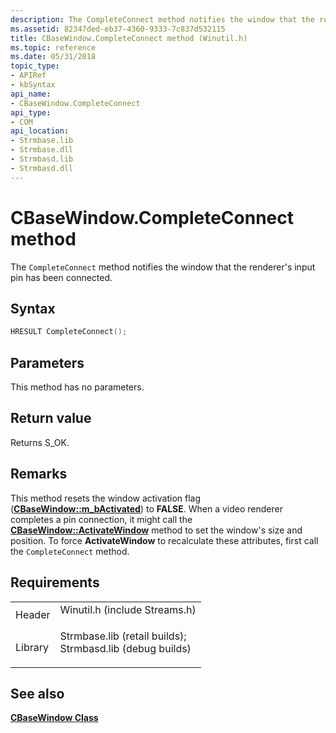 ```yaml
---
description: The CompleteConnect method notifies the window that the renderer's input pin has been connected.
ms.assetid: 82347ded-eb37-4360-9333-7c837d532115
title: CBaseWindow.CompleteConnect method (Winutil.h)
ms.topic: reference
ms.date: 05/31/2018
topic_type: 
- APIRef
- kbSyntax
api_name: 
- CBaseWindow.CompleteConnect
api_type: 
- COM
api_location: 
- Strmbase.lib
- Strmbase.dll
- Strmbasd.lib
- Strmbasd.dll
---
```


# CBaseWindow.CompleteConnect method

The `CompleteConnect` method notifies the window that the renderer's input pin has been connected.

## Syntax


```C++
HRESULT CompleteConnect();
```



## Parameters

This method has no parameters.

## Return value

Returns S\_OK.

## Remarks

This method resets the window activation flag ([**CBaseWindow::m\_bActivated**](cbasewindow-m-bactivated.md)) to **FALSE**. When a video renderer completes a pin connection, it might call the [**CBaseWindow::ActivateWindow**](cbasewindow-activatewindow.md) method to set the window's size and position. To force **ActivateWindow** to recalculate these attributes, first call the `CompleteConnect` method.

## Requirements



|                    |                                                                                                                                                                                            |
|--------------------|--------------------------------------------------------------------------------------------------------------------------------------------------------------------------------------------|
| Header<br/>  | <dl> <dt>Winutil.h (include Streams.h)</dt> </dl>                                                                                   |
| Library<br/> | <dl> <dt>Strmbase.lib (retail builds); </dt> <dt>Strmbasd.lib (debug builds)</dt> </dl> |



## See also

<dl> <dt>

[**CBaseWindow Class**](cbasewindow.md)
</dt> </dl>

 

 




